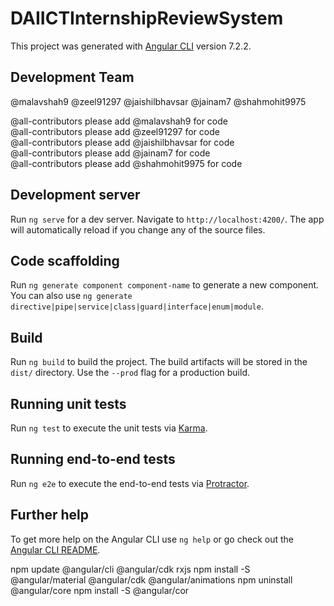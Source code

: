 # DAIICTInternshipReviewSystem

This project was generated with [Angular CLI](https://github.com/angular/angular-cli) version 7.2.2.

## Development Team

@malavshah9
@zeel91297
@jaishilbhavsar
@jainam7
@shahmohit9975

  @all-contributors please add @malavshah9 for code <br/>
  @all-contributors please add @zeel91297 for code <br/>
  @all-contributors please add @jaishilbhavsar for code <br/>
  @all-contributors please add @jainam7 for code <br/>
  @all-contributors please add @shahmohit9975 for code <br/>


## Development server

Run `ng serve` for a dev server. Navigate to `http://localhost:4200/`. The app will automatically reload if you change any of the source files.

## Code scaffolding

Run `ng generate component component-name` to generate a new component. You can also use `ng generate directive|pipe|service|class|guard|interface|enum|module`.

## Build

Run `ng build` to build the project. The build artifacts will be stored in the `dist/` directory. Use the `--prod` flag for a production build.

## Running unit tests

Run `ng test` to execute the unit tests via [Karma](https://karma-runner.github.io).

## Running end-to-end tests

Run `ng e2e` to execute the end-to-end tests via [Protractor](http://www.protractortest.org/).

## Further help

To get more help on the Angular CLI use `ng help` or go check out the [Angular CLI README](https://github.com/angular/angular-cli/blob/master/README.md).

npm update @angular/cli @angular/cdk rxjs
npm install -S @angular/material @angular/cdk @angular/animations
npm uninstall @angular/core
npm install -S @angular/cor
